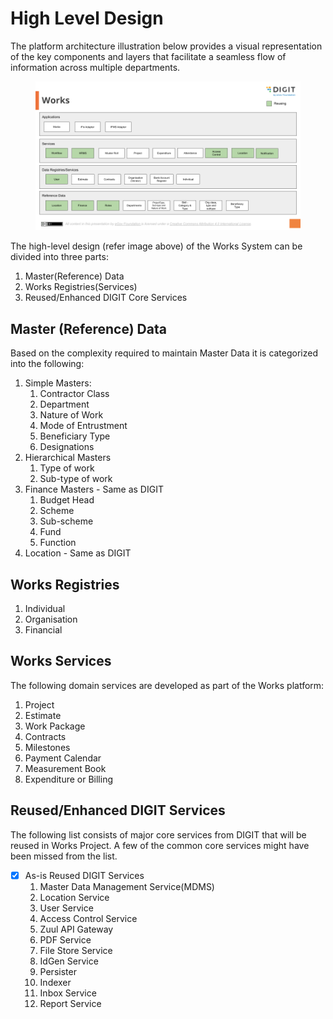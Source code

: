 # High Level Design

The platform architecture illustration below provides a visual representation of the key components and layers that facilitate a seamless flow of information across multiple departments.&#x20;

<figure><img src="../../.gitbook/assets/image (12).png" alt=""><figcaption></figcaption></figure>

The high-level design (refer image above) of the Works System can be divided into three parts:

1. Master(Reference) Data
2. Works Registries(Services)
3. Reused/Enhanced DIGIT Core Services

## Master (Reference) Data

Based on the complexity required to maintain Master Data it is categorized into the following:

1. Simple Masters:
   1. Contractor Class
   2. Department
   3. Nature of Work
   4. Mode of Entrustment&#x20;
   5. Beneficiary Type
   6. Designations
2. Hierarchical Masters&#x20;
   1. Type of work&#x20;
   2. Sub-type of work
3. Finance Masters - Same as DIGIT
   1. Budget Head&#x20;
   2. Scheme&#x20;
   3. Sub-scheme&#x20;
   4. Fund&#x20;
   5. Function
4. Location - Same as DIGIT

## Works Registries

1. Individual
2. Organisation
3. Financial

## Works Services

The following domain services are developed as part of the Works platform:

1. Project
2. Estimate&#x20;
3. Work Package
4. Contracts
5. Milestones
6. Payment Calendar
7. Measurement Book
8. Expenditure or Billing

## Reused/Enhanced DIGIT Services

The following list consists of major core services from DIGIT that will be reused in Works Project. A few of the common core services might have been missed from the list.

* [x] As-is Reused DIGIT Services
  1. Master Data Management Service(MDMS)
  2. Location Service
  3. User Service
  4. Access Control Service
  5. Zuul API Gateway
  6. PDF Service
  7. File Store Service
  8. IdGen Service
  9. Persister&#x20;
  10. Indexer
  11. Inbox Service
  12. Report Service
